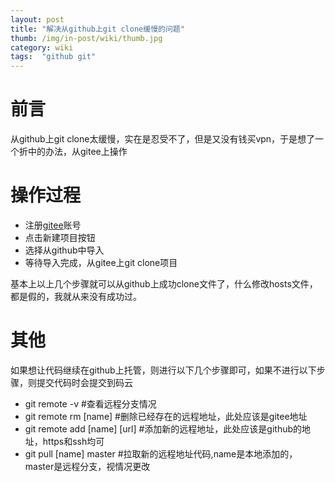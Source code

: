 ```yaml
---
layout: post 
title: "解决从github上git clone缓慢的问题"
thumb: /img/in-post/wiki/thumb.jpg
category: wiki
tags:  "github git"
---
```

# 前言
从github上git clone太缓慢，实在是忍受不了，但是又没有钱买vpn，于是想了一个折中的办法，从gitee上操作

# 操作过程
- 注册[gitee](https://gitee.com)账号
- 点击新建项目按钮
- 选择从github中导入
- 等待导入完成，从gitee上git clone项目

基本上以上几个步骤就可以从github上成功clone文件了，什么修改hosts文件，都是假的，我就从来没有成功过。

# 其他
如果想让代码继续在github上托管，则进行以下几个步骤即可，如果不进行以下步骤，则提交代码时会提交到码云
- git remote -v  #查看远程分支情况
- git remote rm [name]  #删除已经存在的远程地址，此处应该是gitee地址
- git remote add [name] [url]  #添加新的远程地址，此处应该是github的地址，https和ssh均可
- git pull [name] master #拉取新的远程地址代码,name是本地添加的，master是远程分支，视情况更改